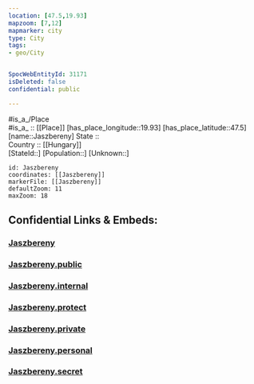 ```yaml
---
location: [47.5,19.93] 
mapzoom: [7,12] 
mapmarker: city 
type: City
tags:
- geo/City


SpocWebEntityId: 31171
isDeleted: false
confidential: public

---
```

#is_a_/Place  
#is_a_ :: [[Place]] 
[has_place_longitude::19.93] 
[has_place_latitude::47.5] 
[name::Jaszbereny] 
State ::  
Country :: [[Hungary]]  
[StateId::] 
[Population::] 
[Unknown::] 


```leaflet
id: Jaszbereny
coordinates: [[Jaszbereny]] 
markerFile: [[Jaszbereny]] 
defaultZoom: 11 
maxZoom: 18
```


## Confidential Links & Embeds: 

### [Jaszbereny](/_Standards/Earth/Continent/Europe/Europe~East/Hungary/Counties~Hungary/Jász-Nagykun-Szolnok/City/Jaszbereny.md) 

### [Jaszbereny.public](/_public/Earth/Continent/Europe/Europe~East/Hungary/Counties~Hungary/Jász-Nagykun-Szolnok/City/Jaszbereny.public.md) 

### [Jaszbereny.internal](/_internal/Earth/Continent/Europe/Europe~East/Hungary/Counties~Hungary/Jász-Nagykun-Szolnok/City/Jaszbereny.internal.md) 

### [Jaszbereny.protect](/_protect/Earth/Continent/Europe/Europe~East/Hungary/Counties~Hungary/Jász-Nagykun-Szolnok/City/Jaszbereny.protect.md) 

### [Jaszbereny.private](/_private/Earth/Continent/Europe/Europe~East/Hungary/Counties~Hungary/Jász-Nagykun-Szolnok/City/Jaszbereny.private.md) 

### [Jaszbereny.personal](/_personal/Earth/Continent/Europe/Europe~East/Hungary/Counties~Hungary/Jász-Nagykun-Szolnok/City/Jaszbereny.personal.md) 

### [Jaszbereny.secret](/_secret/Earth/Continent/Europe/Europe~East/Hungary/Counties~Hungary/Jász-Nagykun-Szolnok/City/Jaszbereny.secret.md)

